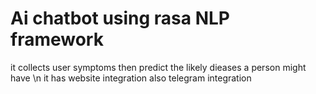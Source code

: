 # Ai chatbot using rasa NLP framework
it collects user symptoms then predict the likely dieases a person might have \n
it has website integration also telegram integration
